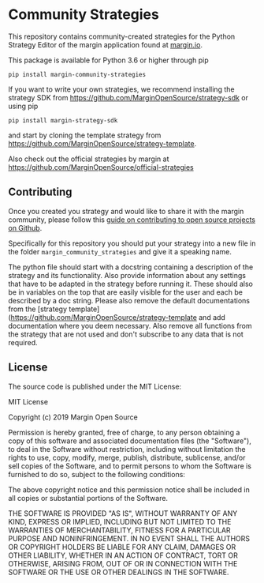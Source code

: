 # Community Strategies

This repository contains community-created strategies for the Python Strategy Editor of the margin
application found at [margin.io]().

This package is available for Python 3.6 or higher through pip
```
pip install margin-community-strategies
```

If you want to write your own strategies, we recommend installing the strategy SDK from
https://github.com/MarginOpenSource/strategy-sdk or using pip
```
pip install margin-strategy-sdk
```
and start by cloning the template strategy from
https://github.com/MarginOpenSource/strategy-template.

Also check out the official strategies by margin at
https://github.com/MarginOpenSource/official-strategies

## Contributing

Once you created you strategy and would like to share it with the margin community, please follow this
[guide on contributing to open source projects on Github](https://opensource.com/article/19/7/create-pull-request-github).

Specifically for this repository you should put your strategy into a
new file in the folder `margin_community_strategies` and give it a speaking name.

The python file should start with a docstring containing a description of the strategy and its functionality.
Also provide information about any settings that have to be adapted in the strategy before running it.
These should also be in variables on the top that are easily visible for the user and each be described by a doc string.
Please also remove the default documentations from the [strategy template](https://github.com/MarginOpenSource/strategy-template
and add documentation where you deem necessary.
Also remove all functions from the strategy that are not used and don't subscribe to any data that is not required.


## License
The source code is published under the MIT License:

MIT License

Copyright (c) 2019 Margin Open Source

Permission is hereby granted, free of charge, to any person obtaining a copy
of this software and associated documentation files (the "Software"), to deal
in the Software without restriction, including without limitation the rights
to use, copy, modify, merge, publish, distribute, sublicense, and/or sell
copies of the Software, and to permit persons to whom the Software is
furnished to do so, subject to the following conditions:

The above copyright notice and this permission notice shall be included in all
copies or substantial portions of the Software.

THE SOFTWARE IS PROVIDED "AS IS", WITHOUT WARRANTY OF ANY KIND, EXPRESS OR
IMPLIED, INCLUDING BUT NOT LIMITED TO THE WARRANTIES OF MERCHANTABILITY,
FITNESS FOR A PARTICULAR PURPOSE AND NONINFRINGEMENT. IN NO EVENT SHALL THE
AUTHORS OR COPYRIGHT HOLDERS BE LIABLE FOR ANY CLAIM, DAMAGES OR OTHER
LIABILITY, WHETHER IN AN ACTION OF CONTRACT, TORT OR OTHERWISE, ARISING FROM,
OUT OF OR IN CONNECTION WITH THE SOFTWARE OR THE USE OR OTHER DEALINGS IN THE
SOFTWARE.

